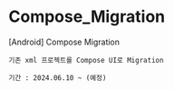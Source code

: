 # Compose_Migration
[Android] Compose Migration
```
기존 xml 프로젝트를 Compose UI로 Migration

기간 : 2024.06.10 ~ (예정)
```
